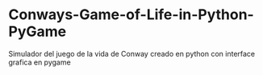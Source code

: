 # Conways-Game-of-Life-in-Python-PyGame
Simulador del juego de la vida de Conway creado en python con interface grafica en pygame
